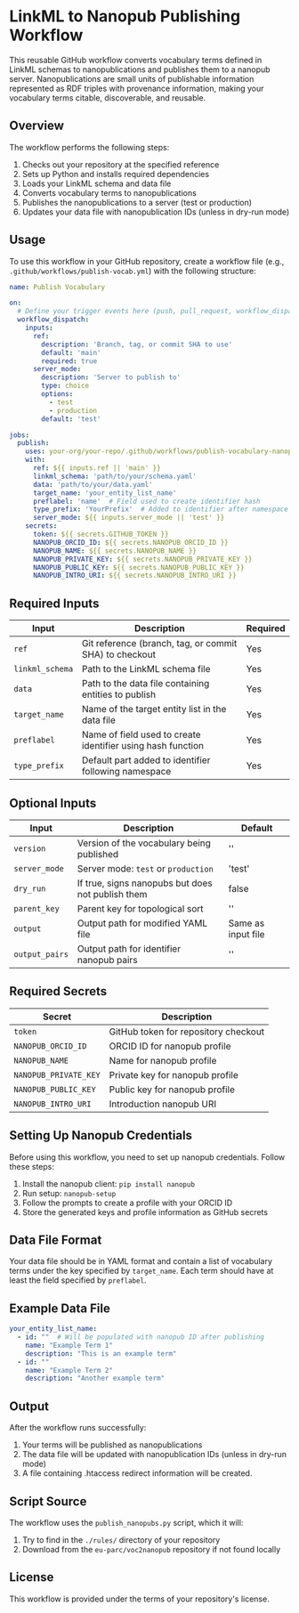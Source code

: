# LinkML to Nanopub Publishing Workflow

This reusable GitHub workflow converts vocabulary terms defined in LinkML schemas to nanopublications and publishes them to a nanopub server. Nanopublications are small units of publishable information represented as RDF triples with provenance information, making your vocabulary terms citable, discoverable, and reusable.

## Overview

The workflow performs the following steps:
1. Checks out your repository at the specified reference
2. Sets up Python and installs required dependencies
3. Loads your LinkML schema and data file
4. Converts vocabulary terms to nanopublications
5. Publishes the nanopublications to a server (test or production)
6. Updates your data file with nanopublication IDs (unless in dry-run mode)

## Usage

To use this workflow in your GitHub repository, create a workflow file (e.g., `.github/workflows/publish-vocab.yml`) with the following structure:

```yaml
name: Publish Vocabulary

on:
  # Define your trigger events here (push, pull_request, workflow_dispatch, etc.)
  workflow_dispatch:
    inputs:
      ref:
        description: 'Branch, tag, or commit SHA to use'
        default: 'main'
        required: true
      server_mode:
        description: 'Server to publish to'
        type: choice
        options:
          - test
          - production
        default: 'test'

jobs:
  publish:
    uses: your-org/your-repo/.github/workflows/publish-vocabulary-nanopub.yml@main
    with:
      ref: ${{ inputs.ref || 'main' }}
      linkml_schema: 'path/to/your/schema.yaml'
      data: 'path/to/your/data.yaml'
      target_name: 'your_entity_list_name'
      preflabel: 'name'  # Field used to create identifier hash
      type_prefix: 'YourPrefix'  # Added to identifier after namespace
      server_mode: ${{ inputs.server_mode || 'test' }}
    secrets:
      token: ${{ secrets.GITHUB_TOKEN }}
      NANOPUB_ORCID_ID: ${{ secrets.NANOPUB_ORCID_ID }}
      NANOPUB_NAME: ${{ secrets.NANOPUB_NAME }}
      NANOPUB_PRIVATE_KEY: ${{ secrets.NANOPUB_PRIVATE_KEY }}
      NANOPUB_PUBLIC_KEY: ${{ secrets.NANOPUB_PUBLIC_KEY }}
      NANOPUB_INTRO_URI: ${{ secrets.NANOPUB_INTRO_URI }}
```

## Required Inputs

| Input | Description | Required |
|-------|-------------|----------|
| `ref` | Git reference (branch, tag, or commit SHA) to checkout | Yes |
| `linkml_schema` | Path to the LinkML schema file | Yes |
| `data` | Path to the data file containing entities to publish | Yes |
| `target_name` | Name of the target entity list in the data file | Yes |
| `preflabel` | Name of field used to create identifier using hash function | Yes |
| `type_prefix` | Default part added to identifier following namespace | Yes |

## Optional Inputs

| Input | Description | Default |
|-------|-------------|---------|
| `version` | Version of the vocabulary being published | '' |
| `server_mode` | Server mode: `test` or `production` | 'test' |
| `dry_run` | If true, signs nanopubs but does not publish them | false |
| `parent_key` | Parent key for topological sort | '' |
| `output` | Output path for modified YAML file | Same as input file |
| `output_pairs` | Output path for identifier nanopub pairs | '' |

## Required Secrets

| Secret | Description |
|--------|-------------|
| `token` | GitHub token for repository checkout |
| `NANOPUB_ORCID_ID` | ORCID ID for nanopub profile |
| `NANOPUB_NAME` | Name for nanopub profile |
| `NANOPUB_PRIVATE_KEY` | Private key for nanopub profile |
| `NANOPUB_PUBLIC_KEY` | Public key for nanopub profile |
| `NANOPUB_INTRO_URI` | Introduction nanopub URI |

## Setting Up Nanopub Credentials

Before using this workflow, you need to set up nanopub credentials. Follow these steps:

1. Install the nanopub client: `pip install nanopub`
2. Run setup: `nanopub-setup`
3. Follow the prompts to create a profile with your ORCID ID
4. Store the generated keys and profile information as GitHub secrets

## Data File Format

Your data file should be in YAML format and contain a list of vocabulary terms under the key specified by `target_name`. Each term should have at least the field specified by `preflabel`.

## Example Data File

```yaml
your_entity_list_name:
  - id: ""  # Will be populated with nanopub ID after publishing
    name: "Example Term 1"
    description: "This is an example term"
  - id: ""
    name: "Example Term 2"
    description: "Another example term"
```

## Output

After the workflow runs successfully:
1. Your terms will be published as nanopublications
2. The data file will be updated with nanopublication IDs (unless in dry-run mode)
3. A file containing .htaccess redirect information will be created.

## Script Source

The workflow uses the `publish_nanopubs.py` script, which it will:
1. Try to find in the `./rules/` directory of your repository
2. Download from the `eu-parc/voc2nanopub` repository if not found locally

## License

This workflow is provided under the terms of your repository's license.